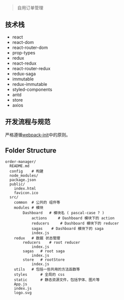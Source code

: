 > 自用订单管理

## 技术栈
- react
- react-dom
- react-router-dom
- prop-types
- redux
- react-redux
- react-router-redux
- redux-saga
- immutable
- redux-immutable
- styled-components
- antd
- store
- axios

## 开发流程与规范
严格遵循[webpack-init](https://github.com/geek-zwb/react-init)中的原则。
## Folder Structure

```
order-manager/
  README.md
  config    # 构建
  node_modules/
  package.json
  public/
    index.html
    favicon.ico
  src/
    common  # 公共的 组件等
    modules # 模块
        Dashboard   # 模块名 ( pascal-case ? )
            actions     # Dashboard 模块下的 action
            reducers     # Dashboard 模块下的 reducer
            sagas    # Dashboard 模块下的 saga
            index.js
    redux   # 数据 状态管理
        reducers    # root reducer
            index.js
        sagas   # root saga
            index.js
        store   # rootStore
            index.js
    utils   # 包括一些共用的方法函数等
    styles      # 全局的 css
    static      # 静态资源文件，包括字体、图片等
    App.js
    index.js
    logo.svg
```
